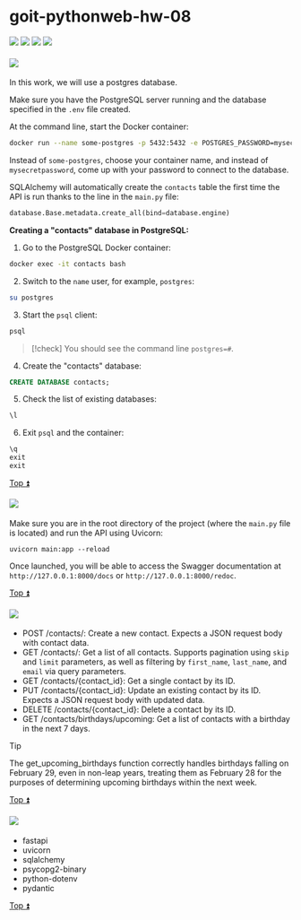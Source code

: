# goit-pythonweb-hw-08

<a href="#1"><img src="https://img.shields.io/badge/Creating and connecting to a database-512BD4?style=for-the-badge"/></a> <a href="#2"><img src="https://img.shields.io/badge/Run API-ECD53F?style=for-the-badge"/></a> <a href="#3"><img src="https://img.shields.io/badge/API Functionality Overview-007054?style=for-the-badge"/></a> <a href="#4"><img src="https://img.shields.io/badge/Packages-A9225C?style=for-the-badge"/></a>

<a id="1"></a>

#### <img src="https://img.shields.io/badge/1. Creating and connecting to a database-512BD4?style=for-the-badge"/>
In this work, we will use a postgres database.

Make sure you have the PostgreSQL server running and the database specified in the ```.env``` file created.

At the command line, start the Docker container:

```bash
docker run --name some-postgres -p 5432:5432 -e POSTGRES_PASSWORD=mysecretpassword -d postgres
```
Instead of ```some-postgres```, choose your container name, and instead of ```mysecretpassword```, come up with your password to connect to the database.

SQLAlchemy will automatically create the ```contacts``` table the first time the API is run thanks to the line in the ```main.py``` file:
```python
database.Base.metadata.create_all(bind=database.engine)
```
**Creating a "contacts" database in PostgreSQL:**
1. Go to the PostgreSQL Docker container:
```bash
docker exec -it contacts bash
```
2. Switch to the ```name``` user, for example, ```postgres```:
```bash
su postgres
```
3. Start the ```psql``` client:
```bash
psql
```
>[!check]
>You should see the command line ```postgres=#```.
4. Create the "contacts" database:
```sql
CREATE DATABASE contacts;
```
5. Check the list of existing databases:
```sql
\l
```
6. Exit ```psql``` and the container:
```sql
\q
exit
exit
```

[Top :arrow_double_up:](#top)

<a id="2"></a>

#### <img src="https://img.shields.io/badge/2. Run API-ECD53F?style=for-the-badge"/>
Make sure you are in the root directory of the project (where the ```main.py``` file is located) and run the API using Uvicorn:
```
uvicorn main:app --reload
```
Once launched, you will be able to access the Swagger documentation at ```http://127.0.0.1:8000/docs``` or ```http://127.0.0.1:8000/redoc```.

[Top :arrow_double_up:](#top)

<a id="3"></a>

#### <img src="https://img.shields.io/badge/3. API Functionality Overview-007054?style=for-the-badge"/>
- POST /contacts/: Create a new contact. Expects a JSON request body with contact data.
- GET /contacts/: Get a list of all contacts. Supports pagination using ```skip``` and ```limit``` parameters, as well as filtering by ```first_name```, ```last_name```, and ```email``` via query parameters.
- GET /contacts/{contact_id}: Get a single contact by its ID.
- PUT /contacts/{contact_id}: Update an existing contact by its ID. Expects a JSON request body with updated data.
- DELETE /contacts/{contact_id}: Delete a contact by its ID.
- GET /contacts/birthdays/upcoming: Get a list of contacts with a birthday in the next 7 days.

>[!Tip]
>The get_upcoming_birthdays function correctly handles birthdays falling on February 29, even in non-leap years, treating them as February 28 for the purposes of determining upcoming birthdays within the next week.

[Top :arrow_double_up:](#top)

<a id="4"></a>

#### <img src="https://img.shields.io/badge/4. Packages-A9225C?style=for-the-badge"/>
- fastapi
- uvicorn
- sqlalchemy
- psycopg2-binary
- python-dotenv
- pydantic

[Top :arrow_double_up:](#top)
